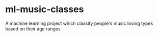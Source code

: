 # ml-music-classes
A machine learning project which classify people's music loving types based on their age ranges  

